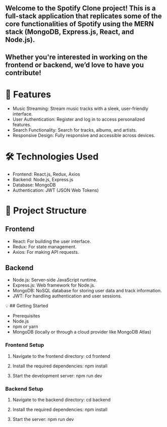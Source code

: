 ## Welcome to the Spotify Clone project! This is a full-stack application that replicates some of the core functionalities of Spotify using the MERN stack (MongoDB, Express.js, React, and Node.js). 
## Whether you're interested in working on the frontend or backend, we’d love to have you contribute!

 # 🚀 Features
* Music Streaming: Stream music tracks with a sleek, user-friendly interface.
* User Authentication: Register and log in to access personalized features.
* Search Functionality: Search for tracks, albums, and artists.
* Responsive Design: Fully responsive and accessible across devices.

 # 🛠 Technologies Used
* Frontend: React.js, Redux, Axios
* Backend: Node.js, Express.js
* Database: MongoDB
* Authentication: JWT (JSON Web Tokens)

 # 📂 Project Structure

 ## Frontend
* React: For building the user interface.
* Redux: For state management.
* Axios: For making API requests.

 ## Backend
* Node.js: Server-side JavaScript runtime.
* Express.js: Web framework for Node.js.
* MongoDB: NoSQL database for storing user data and track information.
* JWT: For handling authentication and user sessions.

 💡 ## Getting Started
* Prerequisites
* Node.js
* npm or yarn
* MongoDB (locally or through a cloud provider like MongoDB Atlas)


 ### Frontend Setup
1) Navigate to the frontend directory:
          cd frontend

2) Install the required dependencies:
          npm install

3) Start the development server:
           npm run dev

 ### Backend Setup
1) Navigate to the backend directory:
           cd backend

2) Install the required dependencies:
          npm install
   
3) Start the server:
         npm run dev
